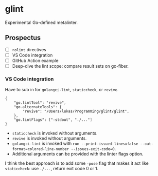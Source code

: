 # glint

Experimental Go-defined metalinter.

## Prospectus

- [ ] `nolint` directives
- [ ] VS Code integration
- [ ] GitHub Action example
- [ ] Deep-dive the lint scope: compare result sets on go-fiber.

### VS Code integration

Have to sub in for `golangci-lint`, `staticcheck`, or `revive`.

```jsonc
{
    "go.lintTool": "revive",
    "go.alternateTools": {
        "revive": "/Users/lukas/Programming/glint/glint",
    },
    "go.lintFlags": ["-stdout", "./..."]
}
```

- `staticcheck` is invoked without arguments.
- `revive` is invoked without arguments.
- `golangci-lint` is invoked with `run --print-issued-lines=false --out-format=colored-line-number --issues-exit-code=0`.
- Additional arguments can be provided with the linter flags option.

I think the best approach is to add some `-pose` flag that makes it act like `staticcheck`: use `./...`, return exit code 0 or 1.
